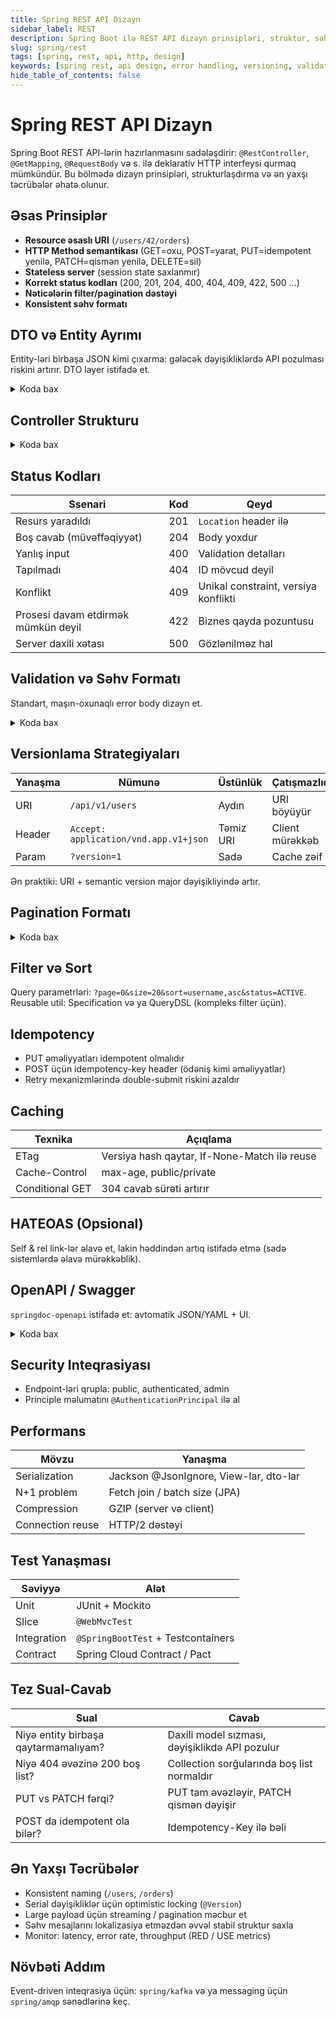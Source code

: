 ```yaml
---
title: Spring REST API Dizayn
sidebar_label: REST
description: Spring Boot ilə REST API dizayn prinsipləri, struktur, səhv idarəsi, versionlama və best practices
slug: spring/rest
tags: [spring, rest, api, http, design]
keywords: [spring rest, api design, error handling, versioning, validation, pagination]
hide_table_of_contents: false
---
```


# Spring REST API Dizayn

Spring Boot REST API-lərin hazırlanmasını sadələşdirir: `@RestController`, `@GetMapping`, `@RequestBody` və s. ilə deklarativ HTTP interfeysi qurmaq mümkündür. Bu bölmədə dizayn prinsipləri, strukturlaşdırma və ən yaxşı təcrübələr əhatə olunur.

## Əsas Prinsiplər
- **Resource əsaslı URI** (`/users/42/orders`)
- **HTTP Method semantikası** (GET=oxu, POST=yarat, PUT=idempotent yenilə, PATCH=qismən yenilə, DELETE=sil)
- **Stateless server** (session state saxlanmır)
- **Korrekt status kodları** (200, 201, 204, 400, 404, 409, 422, 500 ...)
- **Nəticələrin filter/pagination dəstəyi**
- **Konsistent səhv formatı**

## DTO və Entity Ayrımı
Entity-ləri birbaşa JSON kimi çıxarma: gələcək dəyişikliklərdə API pozulması riskini artırır. DTO layer istifadə et.

<details>
<summary>Koda bax</summary>

```java
public record UserDto(Long id, String username, String email) {}
public record CreateUserRequest(@NotBlank String username, @Email String email, @Size(min=8) String password) {}
```
</details>

## Controller Strukturu
<details>
<summary>Koda bax</summary>

```java
@RestController
@RequestMapping("/api/v1/users")
class UserController {
    private final UserService service;
    UserController(UserService service){ this.service = service; }

    @GetMapping("/{id}")
    public UserDto get(@PathVariable Long id){ return service.get(id); }

    @GetMapping
    public PageResponse<UserDto> list(@RequestParam(defaultValue = "0") int page,
                                      @RequestParam(defaultValue = "20") int size){
        return service.list(page, size);
    }

    @PostMapping
    @ResponseStatus(HttpStatus.CREATED)
    public UserDto create(@Valid @RequestBody CreateUserRequest req){ return service.create(req); }

    @PutMapping("/{id}")
    public UserDto replace(@PathVariable Long id, @Valid @RequestBody UpdateUserRequest req){
        return service.replace(id, req);
    }

    @DeleteMapping("/{id}")
    @ResponseStatus(HttpStatus.NO_CONTENT)
    public void delete(@PathVariable Long id){ service.delete(id); }
}
```
</details>

## Status Kodları
| Ssenari | Kod | Qeyd |
|---------|-----|------|
| Resurs yaradıldı | 201 | `Location` header ilə |
| Boş cavab (müvəffəqiyyət) | 204 | Body yoxdur |
| Yanlış input | 400 | Validation detalları |
| Tapılmadı | 404 | ID mövcud deyil |
| Konflikt | 409 | Unikal constraint, versiya konflikti |
| Prosesi davam etdirmək mümkün deyil | 422 | Biznes qayda pozuntusu |
| Server daxili xətası | 500 | Gözlənilməz hal |

## Validation və Səhv Formatı
Standart, maşın-oxunaqlı error body dizayn et.
<details>
<summary>Koda bax</summary>

```java
record ApiError(String code, String message, Instant timestamp, Map<String,String> fieldErrors) {}

@RestControllerAdvice
class GlobalErrors {
    @ExceptionHandler(MethodArgumentNotValidException.class)
    ResponseEntity<ApiError> handleValidation(MethodArgumentNotValidException ex){
        Map<String,String> map = ex.getBindingResult().getFieldErrors().stream()
            .collect(Collectors.toMap(FieldError::getField, FieldError::getDefaultMessage, (a,b)->a));
        return ResponseEntity.badRequest().body(
            new ApiError("VALIDATION_ERROR","Validation failed", Instant.now(), map)
        );
    }

    @ExceptionHandler(ResourceNotFoundException.class)
    ResponseEntity<ApiError> notFound(ResourceNotFoundException ex){
        return ResponseEntity.status(HttpStatus.NOT_FOUND)
            .body(new ApiError("NOT_FOUND", ex.getMessage(), Instant.now(), Map.of()));
    }
}
```
</details>

## Versionlama Strategiyaları
| Yanaşma | Nümunə | Üstünlük | Çatışmazlıq |
|---------|--------|----------|-------------|
| URI | `/api/v1/users` | Aydın | URI böyüyür |
| Header | `Accept: application/vnd.app.v1+json` | Təmiz URI | Client mürəkkəb |
| Param | `?version=1` | Sadə | Cache zəif |

Ən praktiki: URI + semantic version major dəyişikliyində artır.

## Pagination Formatı
<details>
<summary>Koda bax</summary>

```java
public record PageResponse<T>(List<T> content, int page, int size, long totalElements, int totalPages, boolean last) {}
```
</details>

## Filter və Sort
Query parametrləri: `?page=0&size=20&sort=username,asc&status=ACTIVE`.
Reusable util: Specification və ya QueryDSL (kompleks filter üçün).

## Idempotency
- PUT əməliyyatları idempotent olmalıdır
- POST üçün idempotency-key header (ödəniş kimi əməliyyatlar)
- Retry mexanizmlərində double-submit riskini azaldır

## Caching
| Texnika | Açıqlama |
|---------|----------|
| ETag | Versiya hash qaytar, If-None-Match ilə reuse |
| Cache-Control | max-age, public/private |
| Conditional GET | 304 cavab sürəti artırır |

## HATEOAS (Opsional)
Self & rel link-lər əlavə et, lakin həddindən artıq istifadə etmə (sadə sistemlərdə əlavə mürəkkəblik).

## OpenAPI / Swagger
`springdoc-openapi` istifadə et: avtomatik JSON/YAML + UI.
<details>
<summary>Koda bax</summary>

```java
// build.gradle (misal)
implementation 'org.springdoc:springdoc-openapi-starter-webmvc-ui:2.5.0'
```
</details>

## Security Inteqrasiyası
- Endpoint-ləri qrupla: public, authenticated, admin
- Principle məlumatını `@AuthenticationPrincipal` ilə al

## Performans
| Mövzu | Yanaşma |
|-------|---------|
| Serialization | Jackson @JsonIgnore, View-lar, dto-lar |
| N+1 problem | Fetch join / batch size (JPA) |
| Compression | GZIP (server və client) |
| Connection reuse | HTTP/2 dəstəyi |

## Test Yanaşması
| Səviyyə | Alət |
|---------|------|
| Unit | JUnit + Mockito |
| Slice | `@WebMvcTest` |
| Integration | `@SpringBootTest` + Testcontainers |
| Contract | Spring Cloud Contract / Pact |

## Tez Sual-Cavab
| Sual | Cavab |
|------|-------|
| Niyə entity birbaşa qaytarmamalıyam? | Daxili model sızması, dəyişiklikdə API pozulur |
| Niyə 404 əvəzinə 200 boş list? | Collection sorğularında boş list normaldır |
| PUT vs PATCH fərqi? | PUT tam əvəzləyir, PATCH qismən dəyişir |
| POST da idempotent ola bilər? | Idempotency-Key ilə bəli |

## Ən Yaxşı Təcrübələr
- Konsistent naming (`/users`, `/orders`)
- Serial dəyişikliklər üçün optimistic locking (`@Version`)
- Large payload üçün streaming / pagination məcbur et
- Səhv mesajlarını lokalizasiya etməzdən əvvəl stabil struktur saxla
- Monitor: latency, error rate, throughput (RED / USE metrics)

## Növbəti Addım
Event-driven inteqrasiya üçün: `spring/kafka` və ya messaging üçün `spring/amqp` sənədlərinə keç.

